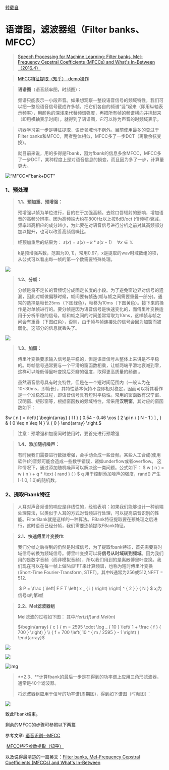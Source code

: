 [转载自](https://www.jianshu.com/p/b416d5617b0c)
# 语谱图，滤波器组（Filter banks、MFCC）



> [Speech Processing for Machine Learning: Filter banks, Mel-Frequency Cepstral Coefficients (MFCCs) and What's In-Between （2016.4）](https://links.jianshu.com/go?to=https%3A%2F%2Fhaythamfayek.com%2F2016%2F04%2F21%2Fspeech-processing-for-machine-learning.html)

> [MFCC特征提取（知乎）-demo操作](https://links.jianshu.com/go?to=https%3A%2F%2Fzhuanlan.zhihu.com%2Fp%2F27416870)

> **语谱图**（语音频率图，时频图）**：**
>
> 频谱只能表示一小段声音。如果想观察一整段语音信号的频域特性，我们可以把一整段语音信号截成许多帧，把它们各自的频谱“竖”起来（即用纵轴表示频率），用颜色的深浅来代替频谱强度，再把所有帧的频谱横向并排起来（即用横轴表示时间），就得到了语谱图，它可以称为声音的时频域表示。

> ​       机器学习第一步是特征提取，语音领域也不例外。目前使用最多的莫过于Filter banks和MFCC，两者整体相似，MFCC多了一步DCT（离散余弦变换）。       
>
> ​       就目前来说，用的多得是Fbank，因为fbank的信息多余MFCC，MFCC多了一步DCT，某种程度上是对语音信息的损变，而且因为多了一步，计算量更大。



![“MFCC=Fbank+DCT”](https://upload-images.jianshu.io/upload_images/13931179-449ce9ced97b479b.png?imageMogr2/auto-orient/strip%7CimageView2/2/w/453/format/webp)



### 1、预处理

> **1.1、预加重、预增强：**
>
> 预增强以帧为单位进行，目的在于加强高频。去除口唇辐射的影响，增加语音的高频分辨率。因为高频端大约在800Hz以上按6dB/oct (倍频程)衰减，频率越高相应的成分越小，为此要在对语音信号进行分析之前对其高频部分加以提升，也可以改善高频信噪比。 
>
> 经预加重后的结果为：   $s ( x ) = s ( x ) - k * s ( x - 1 ) \quad \forall x \in \mathbb { X }$

> k是预增强系数，范围为[0, 1)，常用0.97，x是提取的wav时域数组的项，从公式可以看出每一帧的第一个数需要特殊处理。 



![](https://upload-images.jianshu.io/upload_images/13931179-95de1292858ca1ec.png?imageMogr2/auto-orient/strip%7CimageView2/2/w/382/format/webp)

> **1.2、分帧：**
>
> 分帧是将不定长的音频切分成固定长度的小段。为了避免窗边界对信号的遗漏，因此对帧做偏移时候，帧间要有帧迭(帧与帧之间需要重叠一部分)。通常的选择是帧长25ms（下图绿色），帧移为10ms（下图黄色）。接下来的操作是对单帧进行的。要分帧是因为语音信号是快速变化的，而傅里叶变换适用于分析平稳的信号。帧和帧之间的时间差常常取为10ms，这样帧与帧之间会有重叠（下图红色），否则，由于帧与帧连接处的信号会因为加窗而被弱化，这部分的信息就丢失了。



![](https://upload-images.jianshu.io/upload_images/13931179-0bdcf5b3392aeb7f.png?imageMogr2/auto-orient/strip%7CimageView2/2/w/771/format/webp)

> **1.3、加窗：**
>
> 傅里叶变换要求输入信号是平稳的，但是语音信号从整体上来讲是不平稳的。每帧信号通常要与一个平滑的窗函数相乘，让帧两端平滑地衰减到零，这样可以降低傅里叶变换后旁瓣的强度，取得更高质量的频谱  。
>
> 虽然语音信号具有时变特性，但是在一个短时间范围内（一般认为在10~30ms，即帧长），其特性基本保持不变即相对稳定，因而可以将其看作是一个准稳态过程，即语音信号具有短时平稳性。常用的窗函数有汉宁窗、汉明窗、矩形窗等，根据窗函数的频域特性，常采用**汉明窗**，其对应的窗函数如下： 



$w ( n ) = \left\{ \begin{array} { l l } { 0.54 - 0.46 \cos [ 2 \pi n / ( N - 1 ) ] , } & { 0 \leq n \leq N } \\ { 0 } \end{array} \right.$

> 注意：预增强和加窗同时使用时，要首先进行预增强 

> **1.4、添加随机噪声：**
>
> 有时候我们需要进行数据增强，会手动合成一些音频。某些人工合成(使用软件)的音频可能会造成一些数字错误，诸如underflow或者overflow。 这种情况下，通过添加随机噪声可以解决这一类问题。公式如下：    $  w ( n ) = w ( n ) + q * \text { rand } ( ) $
q 用于控制添加噪声的强度，rand() 产生[-1.0, 1.0)的随机数。

### 

### **2、提取Fbank特征**

> ​        人耳对声音频谱的响应是非线性的，经验表明：如果我们能够设计一种前端处理算法，以类似于人耳的方式对音频进行处理，可以提高语音识别的性能。FilterBank就是这样的一种算法。FBank特征提取要在预处理之后进行，这时语音已经分帧，我们需要逐帧提取FBank特征。

> **2.1、快速傅里叶变换fft**
>
> 我们分帧之后得到的仍然是时域信号，为了提取fbank特征，首先需要将时域信号转换为频域信号。傅里叶变换可以将**信号从时域转到频域**。因为我们用的是数字音频（而非模拟音频），所以我们用到的是离散傅里叶变换。我们现在可以在每一帧上做N点FFT来计算频谱，也称为短时傅里叶变换(Short-Time Fourier-Transform, STFT)，其中N通常为256或512,NFFT = 512.
>
> ​  $ P = \frac { \left| F F T \left( x _ { i } \right) \right| ^ { 2 } } { N } $
$x_i$为信号$x$的第$i$帧

> **2.2、Mel滤波器组**
>
> Mel滤波的过程如下图：
>其中$Hertz(f)$and $Mel(m)$
>
> $\begin{array} { c } { m = 2595 \cdot \log _ { 10 } \left( 1 + \frac { f } { 700 } \right) } \\ { f = 700 \left( 10 ^ { m / 2595 } - 1 \right) } \end{array}$

![](https://upload-images.jianshu.io/upload_images/13931179-fedd1e4706cd381e.png?imageMogr2/auto-orient/strip%7CimageView2/2/w/562/format/webp)



![](https://upload-images.jianshu.io/upload_images/13931179-2579b5a3a253006b.png?imageMogr2/auto-orient/strip%7CimageView2/2/w/603/format/webp)



![img](https://upload-images.jianshu.io/upload_images/13931179-9491dd53f9f637a5.png?imageMogr2/auto-orient/strip%7CimageView2/2/w/163/format/webp)

> **2.3、**计算fbank的最后一步是在得到的功率谱上应用三角形滤波器，通常是40个滤波器。
>
> 将滤波器组应用于信号的功率谱(周期图)，得到如下谱图（时频图）：



![](https://upload-images.jianshu.io/upload_images/13931179-e8219d695fcb6f3a.png?imageMogr2/auto-orient/strip%7CimageView2/2/w/1000/format/webp)



致此Fbank结束。

剩余的MFCC的步骤可参照以下两篇

参考文章:   [语音识别--MFCC](https://links.jianshu.com/go?to=https%3A%2F%2Fblog.csdn.net%2Fnsh119%2Farticle%2Fdetails%2F79459416)

​                  [MFCC特征参数提取（知乎）](https://links.jianshu.com/go?to=https%3A%2F%2Fzhuanlan.zhihu.com%2Fp%2F27416870)

以及说得最清楚的一篇英文：[Filter banks, Mel-Frequency Cepstral Coefficients (MFCCs) and What's In-Between](https://links.jianshu.com/go?to=https%3A%2F%2Fhaythamfayek.com%2F2016%2F04%2F21%2Fspeech-processing-for-machine-learning.html)

